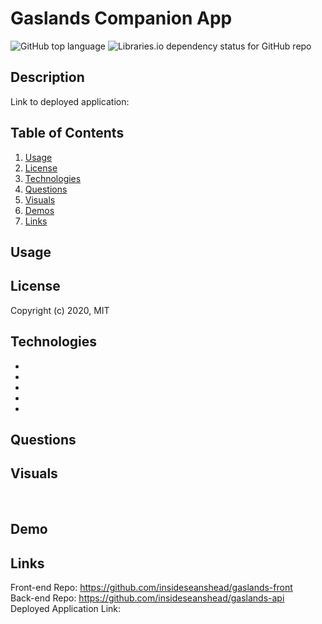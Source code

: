 # Gaslands Companion App


![GitHub top language](https://img.shields.io/github/languages/top/insideseanshead/gaslands-front) ![Libraries.io dependency status for GitHub repo](https://img.shields.io/badge/license-MIT_License-yellowgreen)

## Description


Link to deployed application: 

## **Table of Contents**

1. [Usage](#usage)
2. [License](#license)
3. [Technologies](#technologies)
4. [Questions](#questions)
5. [Visuals](#visuals)
6. [Demos](#demos)
7. [Links](#links)


## **Usage**

 


## **License**
Copyright (c) 2020, MIT 



## **Technologies**
* 
* 
* 
* 
* 

## **Questions**


## **Visuals**
![]()
![]()
![]()
![]()

## **Demo**



## **Links**
Front-end Repo: https://github.com/insideseanshead/gaslands-front
<br>Back-end Repo: https://github.com/insideseanshead/gaslands-api
<br>Deployed Application Link: 


